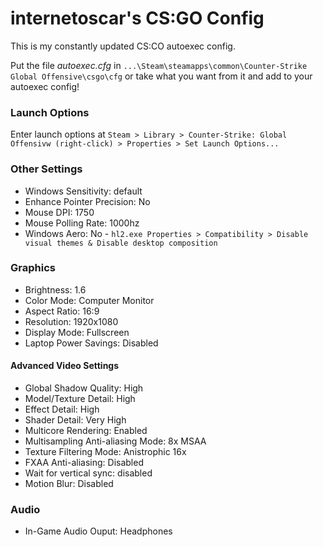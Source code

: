 # internetoscar's CS:GO Config

This is my constantly updated CS:CO autoexec config.

Put the file *autoexec.cfg* in `...\Steam\steamapps\common\Counter-Strike Global Offensive\csgo\cfg` or take what you want from it and add to your autoexec config!

### Launch Options

Enter launch options at `Steam > Library > Counter-Strike: Global Offensivw (right-click) > Properties > Set Launch Options...`

### Other Settings
+ Windows Sensitivity: default  
+ Enhance Pointer Precision: No  
+ Mouse DPI: 1750  
+ Mouse Polling Rate: 1000hz  
+ Windows Aero: No - `hl2.exe Properties > Compatibility > Disable visual themes & Disable desktop composition`  

### Graphics
+ Brightness: 1.6  
+ Color Mode: Computer Monitor  
+ Aspect Ratio: 16:9  
+ Resolution: 1920x1080  
+ Display Mode: Fullscreen  
+ Laptop Power Savings: Disabled  

#### Advanced Video Settings  
+ Global Shadow Quality: High  
+ Model/Texture Detail: High  
+ Effect Detail: High  
+ Shader Detail: Very High  
+ Multicore Rendering: Enabled  
+ Multisampling Anti-aliasing Mode: 8x MSAA
+ Texture Filtering Mode: Anistrophic 16x
+ FXAA Anti-aliasing: Disabled
+ Wait for vertical sync: disabled
+ Motion Blur: Disabled

### Audio
+ In-Game Audio Ouput: Headphones 
